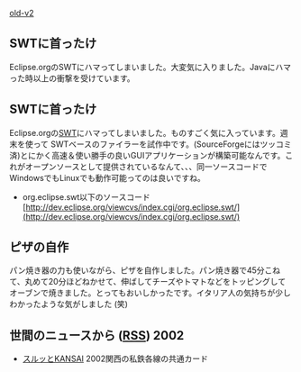 [old-v2](ig021201-orig.html)

## SWTに首ったけ

Eclipse.orgのSWTにハマってしまいました。大変気に入りました。Javaにハマった時以上の衝撃を受けています。


## SWTに首ったけ

Eclipse.orgの[SWT](http://dev.eclipse.org/viewcvs/index.cgi/%7Echeckout%7E/platform-swt-home/main.html)にハマってしまいました。ものすごく気に入っています。週末を使って
SWTベースのファイラーを試作中です。(SourceForgeにはツッコミ済)とにかく高速＆使い勝手の良いGUIアプリケーションが構築可能なんです。これがオープンソースとして提供されているなんて、、、同一ソースコードで
WindowsでもLinuxでも動作可能ってのは良いですね。


* org.eclipse.swt以下のソースコード
  [http://dev.eclipse.org/viewcvs/index.cgi/org.eclipse.swt/](http://dev.eclipse.org/viewcvs/index.cgi/org.eclipse.swt/)

## ピザの自作

パン焼き器の力も使いながら、ピザを自作しました。パン焼き器で45分こねて、丸めて20分ほどねかせて、伸ばしてチーズやトマトなどをトッピングしてオーブンで焼きました。とってもおいしかったです。イタリア人の気持ちが少しわかったような気がしました
(笑)

## 世間のニュースから ([RSS](ig021201-news.xml)) 2002


* [スルッとKANSAI](http://www.surutto.com/)  2002関西の私鉄各線の共通カード